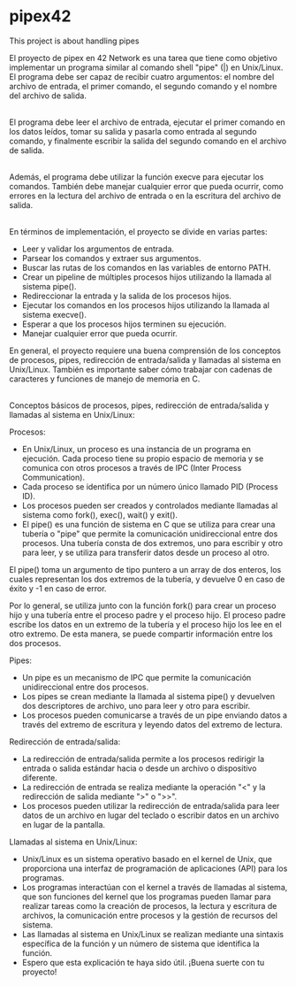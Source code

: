 # pipex42
This project is about handling pipes<br>

El proyecto de pipex en 42 Network es una tarea que tiene como objetivo implementar un programa similar al comando shell "pipe" (|) en Unix/Linux. El programa debe ser capaz de recibir cuatro argumentos: el nombre del archivo de entrada, el primer comando, el segundo comando y el nombre del archivo de salida. <br><br>

El programa debe leer el archivo de entrada, ejecutar el primer comando en los datos leídos, tomar su salida y pasarla como entrada al segundo comando, y finalmente escribir la salida del segundo comando en el archivo de salida.<br><br>

Además, el programa debe utilizar la función execve para ejecutar los comandos. También debe manejar cualquier error que pueda ocurrir, como errores en la lectura del archivo de entrada o en la escritura del archivo de salida.<br><br>

En términos de implementación, el proyecto se divide en varias partes:<br>

* Leer y validar los argumentos de entrada.
* Parsear los comandos y extraer sus argumentos.
* Buscar las rutas de los comandos en las variables de entorno PATH.
* Crear un pipeline de múltiples procesos hijos utilizando la llamada al sistema pipe().
* Redireccionar la entrada y la salida de los procesos hijos.
* Ejecutar los comandos en los procesos hijos utilizando la llamada al sistema execve().
* Esperar a que los procesos hijos terminen su ejecución.
* Manejar cualquier error que pueda ocurrir.<br>

En general, el proyecto requiere una buena comprensión de los conceptos de procesos, pipes, redirección de entrada/salida y llamadas al sistema en Unix/Linux. También es importante saber cómo trabajar con cadenas de caracteres y funciones de manejo de memoria en C.<br><br>

Conceptos básicos de procesos, pipes, redirección de entrada/salida y llamadas al sistema en Unix/Linux:<br>

Procesos:<br>

* En Unix/Linux, un proceso es una instancia de un programa en ejecución. Cada proceso tiene su propio espacio de memoria y se comunica con otros procesos a través de IPC (Inter Process Communication).
* Cada proceso se identifica por un número único llamado PID (Process ID).
* Los procesos pueden ser creados y controlados mediante llamadas al sistema como fork(), exec(), wait() y exit().<br>
* El pipe() es una función de sistema en C que se utiliza para crear una tubería o "pipe" que permite la comunicación unidireccional entre dos procesos. Una tubería consta de dos extremos, uno para escribir y otro para leer, y se utiliza para transferir datos desde un proceso al otro.

El pipe() toma un argumento de tipo puntero a un array de dos enteros, los cuales representan los dos extremos de la tubería, y devuelve 0 en caso de éxito y -1 en caso de error.

Por lo general, se utiliza junto con la función fork() para crear un proceso hijo y una tubería entre el proceso padre y el proceso hijo. El proceso padre escribe los datos en un extremo de la tubería y el proceso hijo los lee en el otro extremo. De esta manera, se puede compartir información entre los dos procesos.

Pipes:<br>

* Un pipe es un mecanismo de IPC que permite la comunicación unidireccional entre dos procesos.
* Los pipes se crean mediante la llamada al sistema pipe() y devuelven dos descriptores de archivo, uno para leer y otro para escribir.
* Los procesos pueden comunicarse a través de un pipe enviando datos a través del extremo de escritura y leyendo datos del extremo de lectura.<br>

Redirección de entrada/salida:<br>

* La redirección de entrada/salida permite a los procesos redirigir la entrada o salida estándar hacia o desde un archivo o dispositivo diferente.
* La redirección de entrada se realiza mediante la operación "<" y la redirección de salida mediante ">" o ">>".
* Los procesos pueden utilizar la redirección de entrada/salida para leer datos de un archivo en lugar del teclado o escribir datos en un archivo en lugar de la pantalla.<br>

Llamadas al sistema en Unix/Linux:<br>

* Unix/Linux es un sistema operativo basado en el kernel de Unix, que proporciona una interfaz de programación de aplicaciones (API) para los programas.
* Los programas interactúan con el kernel a través de llamadas al sistema, que son funciones del kernel que los programas pueden llamar para realizar tareas como la creación de procesos, la lectura y escritura de archivos, la comunicación entre procesos y la gestión de recursos del sistema.
* Las llamadas al sistema en Unix/Linux se realizan mediante una sintaxis específica de la función y un número de sistema que identifica la función.
* Espero que esta explicación te haya sido útil. ¡Buena suerte con tu proyecto!
